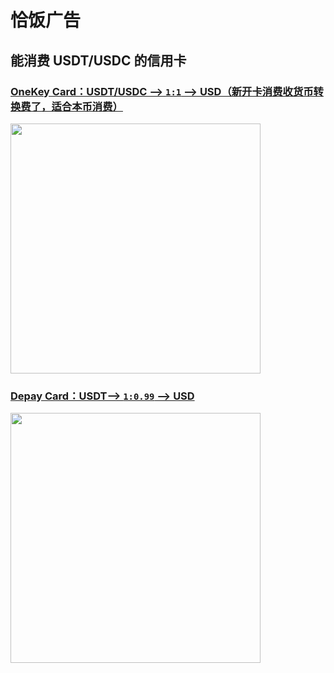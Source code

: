 # 恰饭广告
## 能消费 USDT/USDC 的信用卡
### [OneKey Card：USDT/USDC --> `1:1` --> USD（新开卡消费收货币转换费了，适合本币消费）](https://sobaigu.com/mastercad-visa-pay-with-usd-usdc-onekey.html)
<a href="https://card.onekey.so/?i=KKKSV5" target="_blank" title="OneKey Card">
    <img border="0" height="400" width="auto" src="https://card.onekey.so/_next/static/media/multi_cards_and_transfer.75395586.png" />
</a>

### [Depay Card：USDT--> `1:0.99` --> USD](https://sobaigu.com/mastercad-visa-pay-with-usd-usdt.html)
<a href="https://dupay.one/web-app/register-h5?invitCode=359733&lang=zh-cn" target="_blank" title="Dupay Card">
    <img border="0" height="400" width="auto" src="https://www.dupay.one/img/introduce3.png" />
</a>
